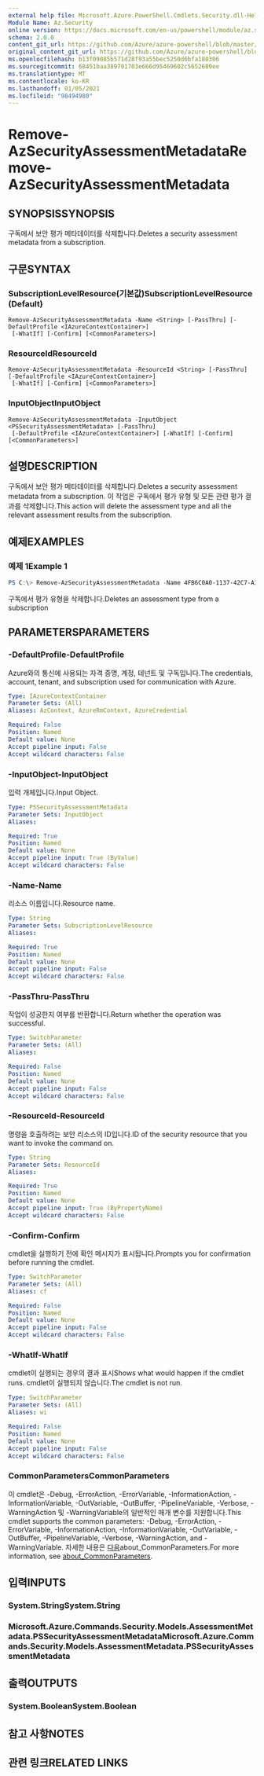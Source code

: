```yaml
---
external help file: Microsoft.Azure.PowerShell.Cmdlets.Security.dll-Help.xml
Module Name: Az.Security
online version: https://docs.microsoft.com/en-us/powershell/module/az.security/Remove-AzSecurityAssessmentMetadata
schema: 2.0.0
content_git_url: https://github.com/Azure/azure-powershell/blob/master/src/Security/Security/help/Remove-AzSecurityAssessmentMetadata.md
original_content_git_url: https://github.com/Azure/azure-powershell/blob/master/src/Security/Security/help/Remove-AzSecurityAssessmentMetadata.md
ms.openlocfilehash: b13f09085b571d28f93a55bec5250d6bfa180306
ms.sourcegitcommit: 68451baa389791703e666d95469602c5652609ee
ms.translationtype: MT
ms.contentlocale: ko-KR
ms.lasthandoff: 01/05/2021
ms.locfileid: "98494980"
---
```

# <span data-ttu-id="3be7b-101">Remove-AzSecurityAssessmentMetadata</span><span class="sxs-lookup"><span data-stu-id="3be7b-101">Remove-AzSecurityAssessmentMetadata</span></span>

## <span data-ttu-id="3be7b-102">SYNOPSIS</span><span class="sxs-lookup"><span data-stu-id="3be7b-102">SYNOPSIS</span></span>
<span data-ttu-id="3be7b-103">구독에서 보안 평가 메타데이터를 삭제합니다.</span><span class="sxs-lookup"><span data-stu-id="3be7b-103">Deletes a security assessment metadata from a subscription.</span></span>

## <span data-ttu-id="3be7b-104">구문</span><span class="sxs-lookup"><span data-stu-id="3be7b-104">SYNTAX</span></span>

### <span data-ttu-id="3be7b-105">SubscriptionLevelResource(기본값)</span><span class="sxs-lookup"><span data-stu-id="3be7b-105">SubscriptionLevelResource (Default)</span></span>
```
Remove-AzSecurityAssessmentMetadata -Name <String> [-PassThru] [-DefaultProfile <IAzureContextContainer>]
 [-WhatIf] [-Confirm] [<CommonParameters>]
```

### <span data-ttu-id="3be7b-106">ResourceId</span><span class="sxs-lookup"><span data-stu-id="3be7b-106">ResourceId</span></span>
```
Remove-AzSecurityAssessmentMetadata -ResourceId <String> [-PassThru] [-DefaultProfile <IAzureContextContainer>]
 [-WhatIf] [-Confirm] [<CommonParameters>]
```

### <span data-ttu-id="3be7b-107">InputObject</span><span class="sxs-lookup"><span data-stu-id="3be7b-107">InputObject</span></span>
```
Remove-AzSecurityAssessmentMetadata -InputObject <PSSecurityAssessmentMetadata> [-PassThru]
 [-DefaultProfile <IAzureContextContainer>] [-WhatIf] [-Confirm] [<CommonParameters>]
```

## <span data-ttu-id="3be7b-108">설명</span><span class="sxs-lookup"><span data-stu-id="3be7b-108">DESCRIPTION</span></span>
<span data-ttu-id="3be7b-109">구독에서 보안 평가 메타데이터를 삭제합니다.</span><span class="sxs-lookup"><span data-stu-id="3be7b-109">Deletes a security assessment metadata from a subscription.</span></span> <span data-ttu-id="3be7b-110">이 작업은 구독에서 평가 유형 및 모든 관련 평가 결과를 삭제합니다.</span><span class="sxs-lookup"><span data-stu-id="3be7b-110">This action will delete the assessment type and all the relevant assessment results from the subscription.</span></span>

## <span data-ttu-id="3be7b-111">예제</span><span class="sxs-lookup"><span data-stu-id="3be7b-111">EXAMPLES</span></span>

### <span data-ttu-id="3be7b-112">예제 1</span><span class="sxs-lookup"><span data-stu-id="3be7b-112">Example 1</span></span>
```powershell
PS C:\> Remove-AzSecurityAssessmentMetadata -Name 4FB6C0A0-1137-42C7-A1C7-4BD37C91DE8D
```

<span data-ttu-id="3be7b-113">구독에서 평가 유형을 삭제합니다.</span><span class="sxs-lookup"><span data-stu-id="3be7b-113">Deletes an assessment type from a subscription</span></span>

## <span data-ttu-id="3be7b-114">PARAMETERS</span><span class="sxs-lookup"><span data-stu-id="3be7b-114">PARAMETERS</span></span>

### <span data-ttu-id="3be7b-115">-DefaultProfile</span><span class="sxs-lookup"><span data-stu-id="3be7b-115">-DefaultProfile</span></span>
<span data-ttu-id="3be7b-116">Azure와의 통신에 사용되는 자격 증명, 계정, 테넌트 및 구독입니다.</span><span class="sxs-lookup"><span data-stu-id="3be7b-116">The credentials, account, tenant, and subscription used for communication with Azure.</span></span>

```yaml
Type: IAzureContextContainer
Parameter Sets: (All)
Aliases: AzContext, AzureRmContext, AzureCredential

Required: False
Position: Named
Default value: None
Accept pipeline input: False
Accept wildcard characters: False
```

### <span data-ttu-id="3be7b-117">-InputObject</span><span class="sxs-lookup"><span data-stu-id="3be7b-117">-InputObject</span></span>
<span data-ttu-id="3be7b-118">입력 개체입니다.</span><span class="sxs-lookup"><span data-stu-id="3be7b-118">Input Object.</span></span>

```yaml
Type: PSSecurityAssessmentMetadata
Parameter Sets: InputObject
Aliases:

Required: True
Position: Named
Default value: None
Accept pipeline input: True (ByValue)
Accept wildcard characters: False
```

### <span data-ttu-id="3be7b-119">-Name</span><span class="sxs-lookup"><span data-stu-id="3be7b-119">-Name</span></span>
<span data-ttu-id="3be7b-120">리소스 이름입니다.</span><span class="sxs-lookup"><span data-stu-id="3be7b-120">Resource name.</span></span>

```yaml
Type: String
Parameter Sets: SubscriptionLevelResource
Aliases:

Required: True
Position: Named
Default value: None
Accept pipeline input: False
Accept wildcard characters: False
```

### <span data-ttu-id="3be7b-121">-PassThru</span><span class="sxs-lookup"><span data-stu-id="3be7b-121">-PassThru</span></span>
<span data-ttu-id="3be7b-122">작업이 성공한지 여부를 반환합니다.</span><span class="sxs-lookup"><span data-stu-id="3be7b-122">Return whether the operation was successful.</span></span>

```yaml
Type: SwitchParameter
Parameter Sets: (All)
Aliases:

Required: False
Position: Named
Default value: None
Accept pipeline input: False
Accept wildcard characters: False
```

### <span data-ttu-id="3be7b-123">-ResourceId</span><span class="sxs-lookup"><span data-stu-id="3be7b-123">-ResourceId</span></span>
<span data-ttu-id="3be7b-124">명령을 호출하려는 보안 리소스의 ID입니다.</span><span class="sxs-lookup"><span data-stu-id="3be7b-124">ID of the security resource that you want to invoke the command on.</span></span>

```yaml
Type: String
Parameter Sets: ResourceId
Aliases:

Required: True
Position: Named
Default value: None
Accept pipeline input: True (ByPropertyName)
Accept wildcard characters: False
```

### <span data-ttu-id="3be7b-125">-Confirm</span><span class="sxs-lookup"><span data-stu-id="3be7b-125">-Confirm</span></span>
<span data-ttu-id="3be7b-126">cmdlet을 실행하기 전에 확인 메시지가 표시됩니다.</span><span class="sxs-lookup"><span data-stu-id="3be7b-126">Prompts you for confirmation before running the cmdlet.</span></span>

```yaml
Type: SwitchParameter
Parameter Sets: (All)
Aliases: cf

Required: False
Position: Named
Default value: None
Accept pipeline input: False
Accept wildcard characters: False
```

### <span data-ttu-id="3be7b-127">-WhatIf</span><span class="sxs-lookup"><span data-stu-id="3be7b-127">-WhatIf</span></span>
<span data-ttu-id="3be7b-128">cmdlet이 실행되는 경우의 결과 표시</span><span class="sxs-lookup"><span data-stu-id="3be7b-128">Shows what would happen if the cmdlet runs.</span></span>
<span data-ttu-id="3be7b-129">cmdlet이 실행되지 않습니다.</span><span class="sxs-lookup"><span data-stu-id="3be7b-129">The cmdlet is not run.</span></span>

```yaml
Type: SwitchParameter
Parameter Sets: (All)
Aliases: wi

Required: False
Position: Named
Default value: None
Accept pipeline input: False
Accept wildcard characters: False
```

### <span data-ttu-id="3be7b-130">CommonParameters</span><span class="sxs-lookup"><span data-stu-id="3be7b-130">CommonParameters</span></span>
<span data-ttu-id="3be7b-131">이 cmdlet은 -Debug, -ErrorAction, -ErrorVariable, -InformationAction, -InformationVariable, -OutVariable, -OutBuffer, -PipelineVariable, -Verbose, -WarningAction 및 -WarningVariable의 일반적인 매개 변수를 지원합니다.</span><span class="sxs-lookup"><span data-stu-id="3be7b-131">This cmdlet supports the common parameters: -Debug, -ErrorAction, -ErrorVariable, -InformationAction, -InformationVariable, -OutVariable, -OutBuffer, -PipelineVariable, -Verbose, -WarningAction, and -WarningVariable.</span></span> <span data-ttu-id="3be7b-132">자세한 내용은 [다음](http://go.microsoft.com/fwlink/?LinkID=113216)about_CommonParameters.</span><span class="sxs-lookup"><span data-stu-id="3be7b-132">For more information, see [about_CommonParameters](http://go.microsoft.com/fwlink/?LinkID=113216).</span></span>

## <span data-ttu-id="3be7b-133">입력</span><span class="sxs-lookup"><span data-stu-id="3be7b-133">INPUTS</span></span>

### <span data-ttu-id="3be7b-134">System.String</span><span class="sxs-lookup"><span data-stu-id="3be7b-134">System.String</span></span>

### <span data-ttu-id="3be7b-135">Microsoft.Azure.Commands.Security.Models.AssessmentMetadata.PSSecurityAssessmentMetadata</span><span class="sxs-lookup"><span data-stu-id="3be7b-135">Microsoft.Azure.Commands.Security.Models.AssessmentMetadata.PSSecurityAssessmentMetadata</span></span>

## <span data-ttu-id="3be7b-136">출력</span><span class="sxs-lookup"><span data-stu-id="3be7b-136">OUTPUTS</span></span>

### <span data-ttu-id="3be7b-137">System.Boolean</span><span class="sxs-lookup"><span data-stu-id="3be7b-137">System.Boolean</span></span>

## <span data-ttu-id="3be7b-138">참고 사항</span><span class="sxs-lookup"><span data-stu-id="3be7b-138">NOTES</span></span>

## <span data-ttu-id="3be7b-139">관련 링크</span><span class="sxs-lookup"><span data-stu-id="3be7b-139">RELATED LINKS</span></span>
